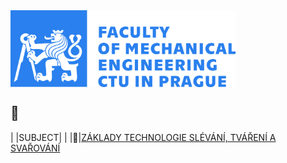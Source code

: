 <body>    
    <div>
        <img src="Images\CTU_logo_banner.png" width="360" align="center"/>
    </div>
</body>


## 📘
| |SUBJECT| |
|📘|<a href="https://github.com/michal-markl/CVUT-FS/blob/main/piskoviste.ipynb">ZÁKLADY TECHNOLOGIE SLÉVÁNÍ, TVÁŘENÍ A SVAŘOVÁNÍ</a>
